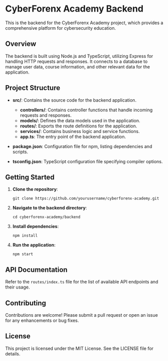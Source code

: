 # CyberForenx Academy Backend

This is the backend for the CyberForenx Academy project, which provides a comprehensive platform for cybersecurity education.

## Overview

The backend is built using Node.js and TypeScript, utilizing Express for handling HTTP requests and responses. It connects to a database to manage user data, course information, and other relevant data for the application.

## Project Structure

- **src/**: Contains the source code for the backend application.
  - **controllers/**: Contains controller functions that handle incoming requests and responses.
  - **models/**: Defines the data models used in the application.
  - **routes/**: Exports the route definitions for the application.
  - **services/**: Contains business logic and service functions.
  - **app.ts**: The entry point of the backend application.

- **package.json**: Configuration file for npm, listing dependencies and scripts.

- **tsconfig.json**: TypeScript configuration file specifying compiler options.

## Getting Started

1. **Clone the repository**:
   ```
   git clone https://github.com/yourusername/cyberforenx-academy.git
   ```

2. **Navigate to the backend directory**:
   ```
   cd cyberforenx-academy/backend
   ```

3. **Install dependencies**:
   ```
   npm install
   ```

4. **Run the application**:
   ```
   npm start
   ```

## API Documentation

Refer to the `routes/index.ts` file for the list of available API endpoints and their usage.

## Contributing

Contributions are welcome! Please submit a pull request or open an issue for any enhancements or bug fixes.

## License

This project is licensed under the MIT License. See the LICENSE file for details.